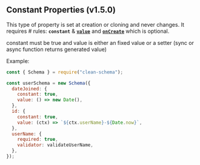 ## Constant Properties (v1.5.0)

This type of property is set at creation or cloning and never changes. It requires # rules: **`constant`** & [**`value`**](#value) and [**`onCreate`**](../../../v1.4.10/schema/life-cycles.md#oncreate) which is optional.

constant must be true and value is either an fixed value or a setter (sync or async function returns generated value)

Example:

```js
const { Schema } = require("clean-schema");

const userSchema = new Schema({
  dateJoined: {
    constant: true,
    value: () => new Date(),
  },
  id: {
    constant: true,
    value: (ctx) => `${ctx.userName}-${Date.now}`,
  },
  userName: {
    required: true,
    validator: validateUserName,
  },
});
```
